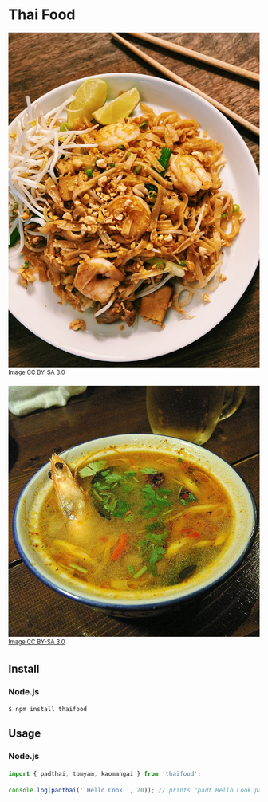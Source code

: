 # Thai Food

![Pad Thai](https://raw.githubusercontent.com/victoryeo/thaifood/main/padthai.jpg)
<sup>[Image CC BY-SA 3.0](https://lh6.googleusercontent.com/ZXUp_utp_lJJGF70BC5KtJWeJhRKQbThT3pU-8fOi5DnQshT0b4tsQEWsMSIVRoQ13aX_FXgTZBaZNrmwyT5I8yn9l_0ftxDyOSLaWG62xoVyIt7wLYmj_OcVB4AMoRvrB02IRyK)</sup>

![Tom Yam](https://raw.githubusercontent.com/victoryeo/thaifood/main/tomyam.jpg)
<sup>[Image CC BY-SA 3.0](https://en.m.wikipedia.org/wiki/File:Tom_yum.jpg)</sup>

## Install

### Node.js

```
$ npm install thaifood
```

## Usage

### Node.js

```javascript
import { padthai, tomyam, kaomangai } from 'thaifood';

console.log(padthai(' Hello Cook ', 20)); // prints "padt Hello Cook padt"
```

